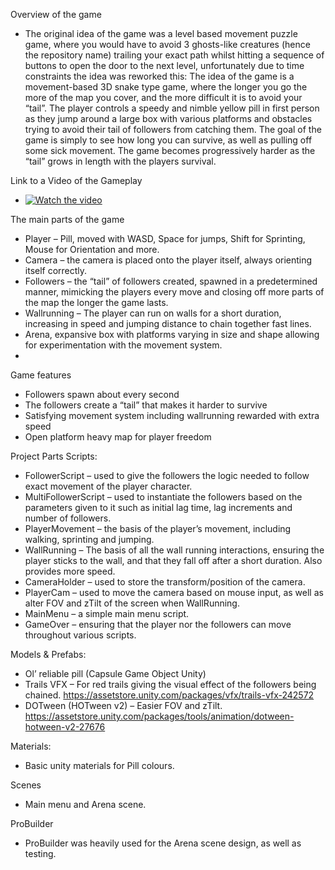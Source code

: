 Overview of the game
- The original idea of the game was a level based movement puzzle game, where you would have to avoid 3 ghosts-like creatures (hence the repository name) trailing your exact path whilst hitting a sequence of buttons to open the door to the next level, unfortunately due to time constraints the idea was reworked this: The idea of the game is a movement-based 3D snake type game, where the longer you go the more of the map you cover, and the more difficult it is to avoid your “tail”. The player controls a speedy and nimble yellow pill in first person as they jump around a large box with various platforms and obstacles trying to avoid their tail of followers from catching them. The goal of the game is simply to see how long you can survive, as well as pulling off some sick movement. The game becomes progressively harder as the “tail” grows in length with the players survival.

Link to a Video of the Gameplay
- [![Watch the video](https://img.youtube.com/vi/<5NoosoLlfk>/maxresdefault.jpg)](https://www.youtube.com/watch?v=-5NoosoLlfk)

The main parts of the game
-	Player – Pill, moved with WASD, Space for jumps, Shift for Sprinting, Mouse for Orientation and more.
-	Camera – the camera is placed onto the player itself, always orienting itself correctly.
-	Followers – the “tail” of followers created, spawned in a predetermined manner, mimicking the players every move and closing off more parts of the map the longer the game lasts.
-	Wallrunning – The player can run on walls for a short duration, increasing in speed and jumping distance to chain together fast lines.
-	Arena, expansive box with platforms varying in size and shape allowing for experimentation with the movement system.
-	
Game features
-	Followers spawn about every second
-	The followers create a “tail” that makes it harder to survive
-	Satisfying movement system including wallrunning rewarded with extra speed
-	Open platform heavy map for player freedom

Project Parts
Scripts:
  - FollowerScript – used to give the followers the logic needed to follow exact movement of the player character.
  - MultiFollowerScript – used to instantiate the followers based on the parameters given to it such as initial lag time, lag increments and number of followers.
- PlayerMovement – the basis of the player’s movement, including walking, sprinting and jumping.
- WallRunning – The basis of all the wall running interactions, ensuring the player sticks to the wall, and that they fall off after a short duration. Also provides more speed.
- CameraHolder – used to store the transform/position of the camera.
- PlayerCam – used to move the camera based on mouse input, as well as alter FOV and zTilt of the screen when WallRunning.
- MainMenu – a simple main menu script.
- GameOver – ensuring that the player nor the followers can move throughout various scripts.

Models & Prefabs:
- Ol’ reliable pill (Capsule Game Object Unity)
- Trails VFX – For red trails giving the visual effect of the followers being chained.
https://assetstore.unity.com/packages/vfx/trails-vfx-242572 
- DOTween (HOTween v2) – Easier FOV and zTilt.
https://assetstore.unity.com/packages/tools/animation/dotween-hotween-v2-27676

Materials:
- Basic unity materials for Pill colours.

Scenes
- Main menu and Arena scene.
  
ProBuilder
- ProBuilder was heavily used for the Arena scene design, as well as testing.
